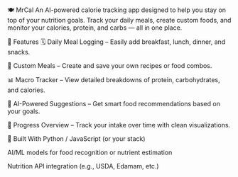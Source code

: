 🍽️ MrCal
An AI-powered calorie tracking app designed to help you stay on top of your nutrition goals. Track your daily meals, create custom foods, and monitor your calories, protein, and carbs — all in one place.

🚀 Features
🗓️ Daily Meal Logging – Easily add breakfast, lunch, dinner, and snacks.

🍳 Custom Meals – Create and save your own recipes or food combos.

📊 Macro Tracker – View detailed breakdowns of protein, carbohydrates, and calories.

🤖 AI-Powered Suggestions – Get smart food recommendations based on your goals.

🔄 Progress Overview – Track your intake over time with clean visualizations.

🧠 Built With
Python / JavaScript (or your stack)

AI/ML models for food recognition or nutrient estimation

Nutrition API integration (e.g., USDA, Edamam, etc.)

